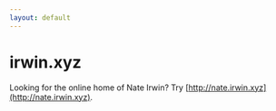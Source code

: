 ```yaml
---
layout: default
---
```


# irwin.xyz

Looking for the online home of Nate Irwin? Try [http://nate.irwin.xyz](http://nate.irwin.xyz).
